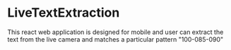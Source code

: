 # LiveTextExtraction
This react web application is designed for mobile and user can extract the text from the live camera and matches a particular pattern "100-085-090"
